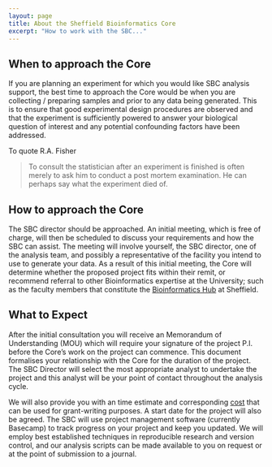 ```yaml
---
layout: page
title: About the Sheffield Bioinformatics Core
excerpt: "How to work with the SBC..."
---
```


## When to approach the Core

If you are planning an experiment for which you would like SBC analysis support, the best time to approach the Core would be when you are collecting / preparing samples and prior to any data being generated. This is to ensure that good experimental design procedures are observed and that the experiment is sufficiently powered to answer your biological question of interest and any potential confounding factors have been addressed. 

To quote R.A. Fisher

> To consult the statistician after an experiment is finished is often merely to ask him to conduct a post mortem examination. He can perhaps say what the experiment died of.

## How to approach the Core

The SBC director should be approached. An initial meeting, which is free of charge, will then be scheduled to discuss your requirements and how the SBC can assist. The meeting will involve yourself, the SBC director, one of the analysis team, and possibly a representative of the facility you intend to use to generate your data. As a result of this initial meeting, the Core will determine whether the proposed project fits within their remit, or recommend referral to other Bioinformatics expertise at the University; such as the faculty members that constitute the [Bioinformatics Hub](http://bioinformatics.group.shef.ac.uk/) at Sheffield. 

## What to Expect

After the initial consultation you will receive an Memorandum of Understanding (MOU) which will require your signature of the project P.I. before the Core’s work on the project can commence. This document formalises your relationship with the Core for the duration of the project. The SBC Director will select the most appropriate analyst to undertake the project and this analyst will be your point of contact throughout the analysis cycle. 

We will also provide you with an time estimate and corresponding [cost](../policies) that can be used for grant-writing purposes. A start date for the project will also be agreed. The SBC will use project management software (currently Basecamp) to track progress on your project and keep you updated. We will employ best established techniques in reproducible research and version control, and our analysis scripts can be made available to you on request or at the point of submission to a journal. 
